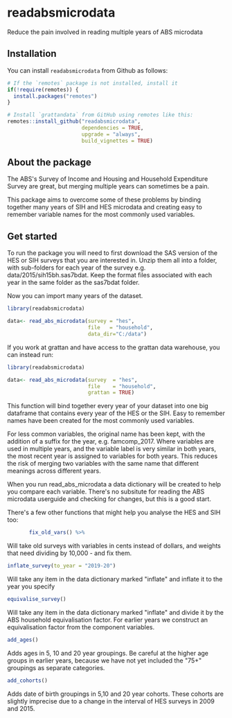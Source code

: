 # readabsmicrodata

Reduce the pain involved in reading multiple years of ABS microdata


## Installation

You can install `readabsmicrodata` from Github as follows:

``` r
# If the `remotes` package is not installed, install it
if(!require(remotes)) {
  install.packages("remotes")
}

# Install `grattandata` from GitHub using remotes like this:
remotes::install_github("readabsmicrodata",
                        dependencies = TRUE, 
                        upgrade = "always", 
                        build_vignettes = TRUE)
```

## About the package
The ABS's Survey of Income and Housing and Household Expenditure Survey are great, but merging multiple years can sometimes be a pain.

This package aims to overcome some of these problems by binding together many years of SIH and HES microdata and creating easy to remember variable names for the most commonly used variables. 

## Get started

To run the package you will need to first download the SAS version of the HES or SIH surveys that you are interested in. Unzip them all into a folder, with sub-folders for each year of the survey e.g. data/2015/sih15bh.sas7bdat. Keep the format files associated with each year in the same folder as the sas7bdat folder. 

Now you can import many years of the dataset.

``` r
library(readabsmicrodata)

data<- read_abs_microdata(survey = "hes",
						  file   = "household",
						  data_dir="C:/data")

```

If you work at grattan and have access to the grattan data warehouse, you can instead run: 

``` r
library(readabsmicrodata)

data<- read_abs_microdata(survey  = "hes",
						  file    = "household",
						  grattan = TRUE)

```

This function will bind together every year of your dataset into one big dataframe that contains every year of the HES or the SIH. Easy to remember names have been created for the most commonly used variables. 

For less common variables, the original name has been kept, with the addition of a suffix for the year, e.g. famcomp_2017. Where variables are used in multiple years, and the variable label is very similar in both years, the most recent year is assigned to variables for both years. This reduces the risk of merging two variables with the same name that different meanings across different years. 

When you run read_abs_microdata a data dictionary will be created to help you compare each variable. There's no subsitute for reading the ABS microdata userguide and checking for changes, but this is a good start. 


There's a few other functions that might help you analyse the HES and SIH too: 

``` r
       fix_old_vars() %>%    
```

Will take old surveys with variables in cents instead of dollars, and weights that need dividing by 10,000 - and fix them. 

``` r
inflate_survey(to_year = "2019-20")
```
Will take any item in the data dictionary marked "inflate" and inflate it to the year you specify

``` r
equivalise_survey()
```
Will take any item in the data dictionary marked "inflate" and divide it by the ABS household equivalisation factor. For earlier years we construct an equivalisation factor from the component variables. 

``` r
add_ages()
```

Adds ages in 5, 10 and 20 year groupings. Be careful at the higher age groups in earlier years, because we have not yet included the "75+" groupings as separate categories. 

``` r
add_cohorts()
```

Adds date of birth groupings in 5,10 and 20 year cohorts. These cohorts are slightly imprecise due to a change in the interval of HES surveys in 2009 and 2015. 